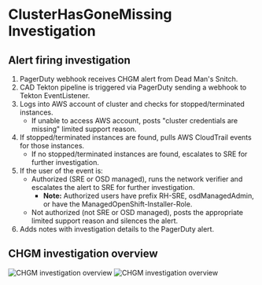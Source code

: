 # ClusterHasGoneMissing Investigation

## Alert firing investigation

1. PagerDuty webhook receives CHGM alert from Dead Man's Snitch.
2. CAD Tekton pipeline is triggered via PagerDuty sending a webhook to Tekton EventListener.
3. Logs into AWS account of cluster and checks for stopped/terminated instances.
    - If unable to access AWS account, posts "cluster credentials are missing" limited support reason.
4. If stopped/terminated instances are found, pulls AWS CloudTrail events for those instances.
    - If no stopped/terminated instances are found, escalates to SRE for further investigation.
5. If the user of the event is:
    - Authorized (SRE or OSD managed), runs the network verifier and escalates the alert to SRE for further investigation.
        - **Note:** Authorized users have prefix RH-SRE, osdManagedAdmin, or have the ManagedOpenShift-Installer-Role.
    - Not authorized (not SRE or OSD managed), posts the appropriate limited support reason and silences the alert.
6. Adds notes with investigation details to the PagerDuty alert.
   
## CHGM investigation overview

![CHGM investigation overview](./images/cad_chgm_investigation/chgm_investigation_dark.png#gh-dark-mode-only)
![CHGM investigation overview](./images/cad_chgm_investigation/chgm_investigation_light.png#gh-light-mode-only)
